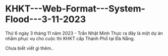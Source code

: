 # KHKT---Web-Format---System-Flood---3-11-2023
Thứ 6 ngày 3 tháng 11 năm 2023 - Trần Nhật Minh
Thực ra đây là một dự án nhằm phục vụ cho cuộc thi KHKT cấp Thành Phố tại Đà Nẵng. 

Chưa biết viết gì thêm..
